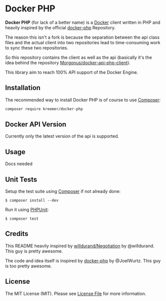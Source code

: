 Docker PHP
==========

**Docker PHP** (for lack of a better name) is a [Docker](http://docker.com/) client written in PHP and heavily inspired 
by the official [docker-php](https://github.com/docker-php/docker-php) Repository.

The reason this isn't a fork is because the separation between the api
class files and the actual client into two repositories lead to 
time-consuming work to sync these two repositories. 

So this repository contains the client as well as the api (basically it's the 
idea behind the repository [Morgonus/docker-api-php-client](https://github.com/Morgonus/docker-api-php-client)). 

This library aim to reach 100% API support of the Docker Engine.

Installation
------------

The recommended way to install Docker PHP is of course to use [Composer](http://getcomposer.org/):

```bash
composer require kreemer/docker-php
```

Docker API Version
------------------

Currently only the latest version of the api is supported.

Usage
-----

Docs needed

Unit Tests
----------

Setup the test suite using [Composer](http://getcomposer.org/) if not already done:

```
$ composer install --dev
```

Run it using [PHPUnit](http://phpunit.de/):

```
$ composer test
```

Credits
-------

This README heavily inspired by [willdurand/Negotiation](https://github.com/willdurand/Negotiation) by @willdurand. This guy is pretty awesome.

The code and idea itself is inspired by [docker-php](https://github.com/docker-php/docker-php) by @JoelWurtz. This guy is too pretty awesome.

License
-------

The MIT License (MIT). Please see [License File](LICENSE) for more information.

